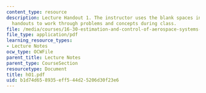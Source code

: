 ```yaml
---
content_type: resource
description: Lecture Handout 1. The instructor uses the blank spaces in these lecture
  handouts to work through problems and concepts during class.
file: /media/courses/16-30-estimation-and-control-of-aerospace-systems-spring-2004/b1d74d658935eff544d25206d30f23e6_hO1.pdf
file_type: application/pdf
learning_resource_types:
- Lecture Notes
ocw_type: OCWFile
parent_title: Lecture Notes
parent_type: CourseSection
resourcetype: Document
title: hO1.pdf
uid: b1d74d65-8935-eff5-44d2-5206d30f23e6
---
```

